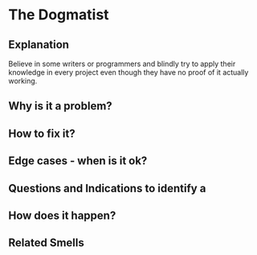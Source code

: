 # The Dogmatist
## Explanation
Believe in some writers or programmers and blindly try to apply their knowledge in every project even though they have no proof of it actually working.

## Why is it a problem?

## How to fix it?

## Edge cases - when is it ok?

## Questions and Indications to identify a

## How does it happen?

## Related Smells
